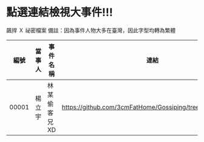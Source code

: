 # 點選連結檢視大事件!!!

飆捍 Ｘ 祕密檔案
備註：因為事件人物大多在臺灣，因此字型均轉為繁體

| 編號 | 當事人 | 事件名稱 | 連結 |
| ----- | ----- | ------------ | --------------------------------------------------------- |
| 00001 | 楊立宇 | 林某偷客兄 XD  | https://github.com/3cmFatHome/Gossiping/tree/master/00001  |
